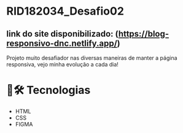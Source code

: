 # RID182034_Desafio02

## link do site disponibilizado: (https://blog-responsivo-dnc.netlify.app/)

Projeto muito desafiador nas diversas maneiras de manter a página responsiva, vejo minha evolução a cada dia!

# 🧰🛠️ Tecnologias
* HTML
* CSS
* FIGMA
